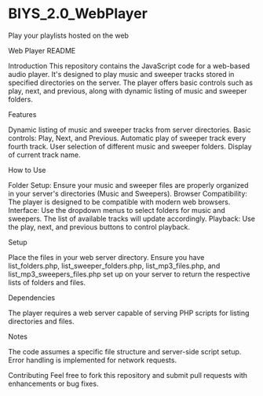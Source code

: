 # BIYS_2.0_WebPlayer
Play your playlists hosted on the web

Web Player README

Introduction
  This repository contains the JavaScript code for a web-based audio player. It's designed to play music and sweeper tracks stored in specified directories on the server. The player offers basic controls such as play, next, and previous, along with dynamic listing of music and sweeper folders.

Features

  Dynamic listing of music and sweeper tracks from server directories.
  Basic controls: Play, Next, and Previous.
  Automatic play of sweeper track every fourth track.
  User selection of different music and sweeper folders.
  Display of current track name.

How to Use

  Folder Setup: Ensure your music and sweeper files are properly organized in your server's directories (Music and Sweepers).
  Browser Compatibility: The player is designed to be compatible with modern web browsers.
  Interface: Use the dropdown menus to select folders for music and sweepers. The list of available tracks will update accordingly.
  Playback: Use the play, next, and previous buttons to control playback.

Setup

  Place the files in your web server directory.
  Ensure you have list_folders.php, list_sweeper_folders.php, list_mp3_files.php, and list_mp3_sweepers_files.php set up on your server to return the respective lists of folders and files.

Dependencies

  The player requires a web server capable of serving PHP scripts for listing directories and files.

Notes

  The code assumes a specific file structure and server-side script setup.
  Error handling is implemented for network requests.

Contributing
  Feel free to fork this repository and submit pull requests with enhancements or bug fixes.
